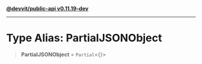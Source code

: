 [**@devvit/public-api v0.11.19-dev**](../README.md)

---

# Type Alias: PartialJSONObject

> **PartialJSONObject** = `Partial`\<\{\}\>

